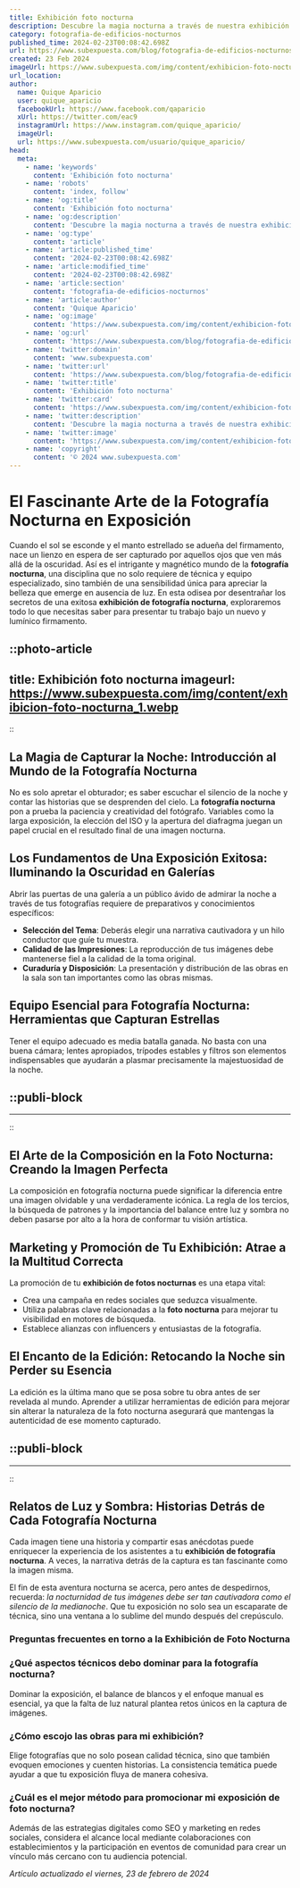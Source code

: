 ```yaml
---
title: Exhibición foto nocturna
description: Descubre la magia nocturna a través de nuestra exhibición fotográfica. Capturas únicas que te transportan a un viaje estelar sin salir de la ciudad.
category: fotografia-de-edificios-nocturnos
published_time: 2024-02-23T00:08:42.698Z
url: https://www.subexpuesta.com/blog/fotografia-de-edificios-nocturnos/exhibicion-foto-nocturna
created: 23 Feb 2024
imageUrl: https://www.subexpuesta.com/img/content/exhibicion-foto-nocturna_1.webp
url_location:
author:
  name: Quique Aparicio
  user: quique_aparicio
  facebookUrl: https://www.facebook.com/qaparicio
  xUrl: https://twitter.com/eac9
  instagramUrl: https://www.instagram.com/quique_aparicio/
  imageUrl: 
  url: https://www.subexpuesta.com/usuario/quique_aparicio/
head:
  meta:
    - name: 'keywords'
      content: 'Exhibición foto nocturna'
    - name: 'robots'
      content: 'index, follow'
    - name: 'og:title'
      content: 'Exhibición foto nocturna'
    - name: 'og:description'
      content: 'Descubre la magia nocturna a través de nuestra exhibición fotográfica. Capturas únicas que te transportan a un viaje estelar sin salir de la ciudad.'
    - name: 'og:type'
      content: 'article'
    - name: 'article:published_time'
      content: '2024-02-23T00:08:42.698Z'
    - name: 'article:modified_time'
      content: '2024-02-23T00:08:42.698Z'
    - name: 'article:section'
      content: 'fotografia-de-edificios-nocturnos'
    - name: 'article:author'
      content: 'Quique Aparicio'
    - name: 'og:image'
      content: 'https://www.subexpuesta.com/img/content/exhibicion-foto-nocturna_1.webp'
    - name: 'og:url'
      content: 'https://www.subexpuesta.com/blog/fotografia-de-edificios-nocturnos/exhibicion-foto-nocturna'
    - name: 'twitter:domain'
      content: 'www.subexpuesta.com'
    - name: 'twitter:url'
      content: 'https://www.subexpuesta.com/blog/fotografia-de-edificios-nocturnos/exhibicion-foto-nocturna'
    - name: 'twitter:title'
      content: 'Exhibición foto nocturna'
    - name: 'twitter:card'
      content: 'https://www.subexpuesta.com/img/content/exhibicion-foto-nocturna_1.webp'
    - name: 'twitter:description'
      content: 'Descubre la magia nocturna a través de nuestra exhibición fotográfica. Capturas únicas que te transportan a un viaje estelar sin salir de la ciudad.'
    - name: 'twitter:image'
      content: 'https://www.subexpuesta.com/img/content/exhibicion-foto-nocturna_1.webp'
    - name: 'copyright'
      content: '© 2024 www.subexpuesta.com'
---
```

# El Fascinante Arte de la Fotografía Nocturna en Exposición

Cuando el sol se esconde y el manto estrellado se adueña del firmamento, nace un lienzo en espera de ser capturado por aquellos ojos que ven más allá de la oscuridad. Así es el intrigante y magnético mundo de la **fotografía nocturna**, una disciplina que no solo requiere de técnica y equipo especializado, sino también de una sensibilidad única para apreciar la belleza que emerge en ausencia de luz. En esta odisea por desentrañar los secretos de una exitosa **exhibición de fotografía nocturna**, exploraremos todo lo que necesitas saber para presentar tu trabajo bajo un nuevo y lumínico firmamento.


::photo-article
---
title: Exhibición foto nocturna
imageurl: https://www.subexpuesta.com/img/content/exhibicion-foto-nocturna_1.webp
---
::


## La Magia de Capturar la Noche: Introducción al Mundo de la Fotografía Nocturna

No es solo apretar el obturador; es saber escuchar el silencio de la noche y contar las historias que se desprenden del cielo. La **fotografía nocturna** pon a prueba la paciencia y creatividad del fotógrafo. Variables como la larga exposición, la elección del ISO y la apertura del diafragma juegan un papel crucial en el resultado final de una imagen nocturna.

## Los Fundamentos de Una Exposición Exitosa: Iluminando la Oscuridad en Galerías

Abrir las puertas de una galería a un público ávido de admirar la noche a través de tus fotografías requiere de preparativos y conocimientos específicos:

- **Selección del Tema**: Deberás elegir una narrativa cautivadora y un hilo conductor que guíe tu muestra.
- **Calidad de las Impresiones**: La reproducción de tus imágenes debe mantenerse fiel a la calidad de la toma original.
- **Curaduría y Disposición**: La presentación y distribución de las obras en la sala son tan importantes como las obras mismas.

## Equipo Esencial para Fotografía Nocturna: Herramientas que Capturan Estrellas

Tener el equipo adecuado es media batalla ganada. No basta con una buena cámara; lentes apropiados, trípodes estables y filtros son elementos indispensables que ayudarán a plasmar precisamente la majestuosidad de la noche.


  ::publi-block
  ---
  ---
  ::
  
  
## El Arte de la Composición en la Foto Nocturna: Creando la Imagen Perfecta

La composición en fotografía nocturna puede significar la diferencia entre una imagen olvidable y una verdaderamente icónica. La regla de los tercios, la búsqueda de patrones y la importancia del balance entre luz y sombra no deben pasarse por alto a la hora de conformar tu visión artística.

## Marketing y Promoción de Tu Exhibición: Atrae a la Multitud Correcta

La promoción de tu **exhibición de fotos nocturnas** es una etapa vital:

- Crea una campaña en redes sociales que seduzca visualmente.
- Utiliza palabras clave relacionadas a la **foto nocturna** para mejorar tu visibilidad en motores de búsqueda.
- Establece alianzas con influencers y entusiastas de la fotografía.

## El Encanto de la Edición: Retocando la Noche sin Perder su Esencia

La edición es la última mano que se posa sobre tu obra antes de ser revelada al mundo. Aprender a utilizar herramientas de edición para mejorar sin alterar la naturaleza de la foto nocturna asegurará que mantengas la autenticidad de ese momento capturado.


  ::publi-block
  ---
  ---
  ::
  
  
## Relatos de Luz y Sombra: Historias Detrás de Cada Fotografía Nocturna

Cada imagen tiene una historia y compartir esas anécdotas puede enriquecer la experiencia de los asistentes a tu **exhibición de fotografía nocturna**. A veces, la narrativa detrás de la captura es tan fascinante como la imagen misma.

El fin de esta aventura nocturna se acerca, pero antes de despedirnos, recuerda: *la nocturnidad de tus imágenes debe ser tan cautivadora como el silencio de la medianoche*. Que tu exposición no solo sea un escaparate de técnica, sino una ventana a lo sublime del mundo después del crepúsculo.

### Preguntas frecuentes en torno a la Exhibición de Foto Nocturna

### ¿Qué aspectos técnicos debo dominar para la fotografía nocturna?

Dominar la exposición, el balance de blancos y el enfoque manual es esencial, ya que la falta de luz natural plantea retos únicos en la captura de imágenes.

### ¿Cómo escojo las obras para mi exhibición?

Elige fotografías que no solo posean calidad técnica, sino que también evoquen emociones y cuenten historias. La consistencia temática puede ayudar a que tu exposición fluya de manera cohesiva.

### ¿Cuál es el mejor método para promocionar mi exposición de foto nocturna?

Además de las estrategias digitales como SEO y marketing en redes sociales, considera el alcance local mediante colaboraciones con establecimientos y la participación en eventos de comunidad para crear un vínculo más cercano con tu audiencia potencial.

_Artículo actualizado el viernes, 23 de febrero de 2024_